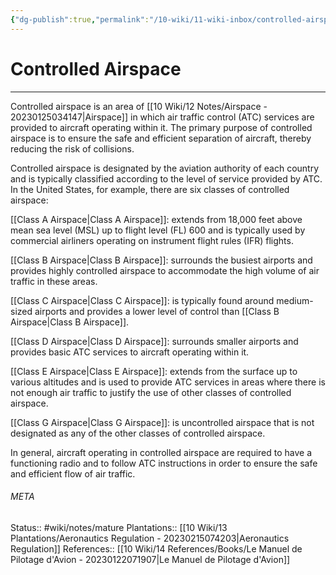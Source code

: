 ```yaml
---
{"dg-publish":true,"permalink":"/10-wiki/11-wiki-inbox/controlled-airspace-20230309073644/"}
---
```


# Controlled Airspace
---
Controlled airspace is an area of [[10 Wiki/12 Notes/Airspace - 20230125034147\|Airspace]] in which air traffic control (ATC) services are provided to aircraft operating within it. The primary purpose of controlled airspace is to ensure the safe and efficient separation of aircraft, thereby reducing the risk of collisions.

Controlled airspace is designated by the aviation authority of each country and is typically classified according to the level of service provided by ATC. In the United States, for example, there are six classes of controlled airspace:

[[Class A Airspace\|Class A Airspace]]: extends from 18,000 feet above mean sea level (MSL) up to flight level (FL) 600 and is typically used by commercial airliners operating on instrument flight rules (IFR) flights.

[[Class B Airspace\|Class B Airspace]]: surrounds the busiest airports and provides highly controlled airspace to accommodate the high volume of air traffic in these areas.

[[Class C Airspace\|Class C Airspace]]: is typically found around medium-sized airports and provides a lower level of control than [[Class B Airspace\|Class B Airspace]].

[[Class D Airspace\|Class D Airspace]]: surrounds smaller airports and provides basic ATC services to aircraft operating within it.

[[Class E Airspace\|Class E Airspace]]: extends from the surface up to various altitudes and is used to provide ATC services in areas where there is not enough air traffic to justify the use of other classes of controlled airspace.

[[Class G Airspace\|Class G Airspace]]: is uncontrolled airspace that is not designated as any of the other classes of controlled airspace.

In general, aircraft operating in controlled airspace are required to have a functioning radio and to follow ATC instructions in order to ensure the safe and efficient flow of air traffic.



###### META
Status:: #wiki/notes/mature 
Plantations:: [[10 Wiki/13 Plantations/Aeronautics Regulation - 20230215074203\|Aeronautics Regulation]]
References:: [[10 Wiki/14 References/Books/Le Manuel de Pilotage d'Avion - 20230122071907\|Le Manuel de Pilotage d'Avion]]
